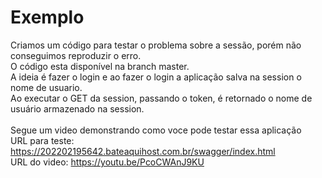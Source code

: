 # Exemplo
Criamos um código para testar o problema sobre a sessão, porém não conseguimos reproduzir o erro.
<br>O código esta disponível na branch master.
<br>A ideia é fazer o login e ao fazer o login a aplicação salva na session o nome de usuario.
<br>Ao executar o GET da session, passando o token, é retornado o nome de usuário armazenado na session.
<br>
<br>Segue um video demonstrando como voce pode testar essa aplicação
<br>URL para teste: https://202202195642.bateaquihost.com.br/swagger/index.html
<br>URL do video: https://youtu.be/PcoCWAnJ9KU
